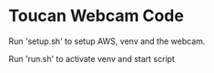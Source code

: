 # Toucan Webcam Code

Run 'setup.sh' to setup AWS, venv and the webcam.

Run 'run.sh' to activate venv and start script
